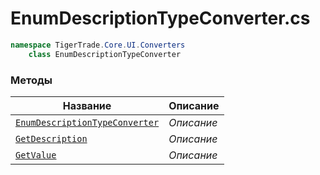 
# EnumDescriptionTypeConverter.cs
```csharp
namespace TigerTrade.Core.UI.Converters  
    class EnumDescriptionTypeConverter
```

### Методы
| Название | Описание |
| --- | --- |
| [`EnumDescriptionTypeConverter`](./Методы/EnumDescriptionTypeConverter.md) | *Описание* |
| [`GetDescription`](./Методы/GetDescription.md) | *Описание* |
| [`GetValue`](./Методы/GetValue.md) | *Описание* |
